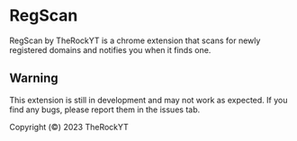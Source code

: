 # RegScan

RegScan by TheRockYT is a chrome extension that scans for newly registered domains and notifies you when it finds one.

## Warning

This extension is still in development and may not work as expected. If you find any bugs, please report them in the issues tab.

Copyright (&copy;) 2023 TheRockYT
